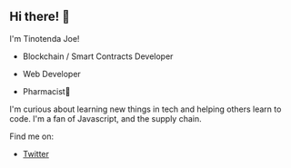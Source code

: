 ## Hi there! 👋

I'm Tinotenda Joe! 

- Blockchain / Smart Contracts Developer
- Web Developer

- Pharmacist💊

I'm curious about learning new things in tech and helping others learn to code. I'm a fan of Javascript, and  the supply chain.

Find me on:

- [Twitter](https://twitter.com/tinotendajoe01)
